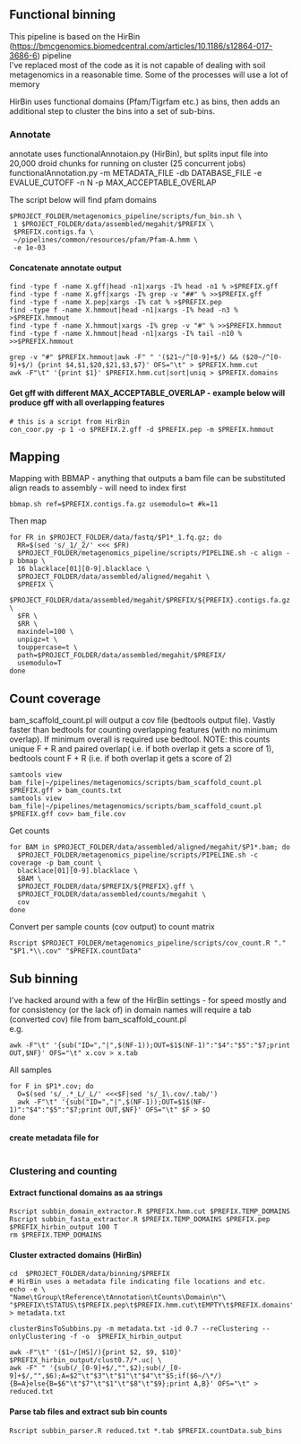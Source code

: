 ## Functional binning
This pipeline is based on the HirBin (https://bmcgenomics.biomedcentral.com/articles/10.1186/s12864-017-3686-6) pipeline  
I've replaced most of the code as it is not capable of dealing with soil metagenomics in a reasonable time. Some of the processes will use a lot of memory

HirBin uses functional domains (Pfam/Tigrfam etc.) as bins, then adds an additional step to cluster the bins into a set of sub-bins.
  
### Annotate
annotate uses functionalAnnotaion.py (HirBin), but splits input file into 20,000 droid chunks for running on cluster (25 concurrent jobs)
functionalAnnotation.py -m METADATA_FILE -db DATABASE_FILE -e EVALUE_CUTOFF -n N -p MAX_ACCEPTABLE_OVERLAP

The script below will find pfam domains

```shell
$PROJECT_FOLDER/metagenomics_pipeline/scripts/fun_bin.sh \
 1 $PROJECT_FOLDER/data/assembled/megahit/$PREFIX \
 $PREFIX.contigs.fa \
 ~/pipelines/common/resources/pfam/Pfam-A.hmm \
 -e 1e-03
```
#### Concatenate annotate output
```shell
find -type f -name X.gff|head -n1|xargs -I% head -n1 % >$PREFIX.gff
find -type f -name X.gff|xargs -I% grep -v "##" % >>$PREFIX.gff
find -type f -name X.pep|xargs -I% cat % >$PREFIX.pep
find -type f -name X.hmmout|head -n1|xargs -I% head -n3 % >$PREFIX.hmmout   
find -type f -name X.hmmout|xargs -I% grep -v "#" % >>$PREFIX.hmmout
find -type f -name X.hmmout|head -n1|xargs -I% tail -n10 % >>$PREFIX.hmmout

grep -v "#" $PREFIX.hmmout|awk -F" " '($21~/^[0-9]+$/) && ($20~/^[0-9]+$/) {print $4,$1,$20,$21,$3,$7}' OFS="\t" > $PREFIX.hmm.cut
awk -F"\t" '{print $1}' $PREFIX.hmm.cut|sort|uniq > $PREFIX.domains 
```
#### Get gff with different MAX_ACCEPTABLE_OVERLAP - example below will produce gff with all overlapping features
```shell
# this is a script from HirBin
con_coor.py -p 1 -o $PREFIX.2.gff -d $PREFIX.pep -m $PREFIX.hmmout
```
## Mapping
Mapping with BBMAP - anything that outputs a bam file can be substituted
align reads to assembly - will need to index first
```shell
bbmap.sh ref=$PREFIX.contigs.fa.gz usemodulo=t #k=11
```
Then map
```shell
for FR in $PROJECT_FOLDER/data/fastq/$P1*_1.fq.gz; do
  RR=$(sed 's/_1/_2/' <<< $FR)
  $PROJECT_FOLDER/metagenomics_pipeline/scripts/PIPELINE.sh -c align -p bbmap \
  16 blacklace[01][0-9].blacklace \
  $PROJECT_FOLDER/data/assembled/aligned/megahit \
  $PREFIX \
  $PROJECT_FOLDER/data/assembled/megahit/$PREFIX/${PREFIX}.contigs.fa.gz \
  $FR \
  $RR \
  maxindel=100 \
  unpigz=t \
  touppercase=t \
  path=$PROJECT_FOLDER/data/assembled/megahit/$PREFIX/ 
  usemodulo=T 
done
```

## Count coverage
bam_scaffold_count.pl will output a cov file (bedtools output file). Vastly faster than bedtools for counting overlapping features (with no minimum overlap). If minimum overall is required use bedtool.
NOTE: this counts unique F + R and paired overlap( i.e. if both overlap it gets a score of 1), bedtools count F + R  (i.e. if both overlap it gets a score of 2)
```shell
samtools view bam_file|~/pipelines/metagenomics/scripts/bam_scaffold_count.pl $PREFIX.gff > bam_counts.txt
samtools view bam_file|~/pipelines/metagenomics/scripts/bam_scaffold_count.pl $PREFIX.gff cov> bam_file.cov
```
Get counts
```shell
for BAM in $PROJECT_FOLDER/data/assembled/aligned/megahit/$P1*.bam; do
  $PROJECT_FOLDER/metagenomics_pipeline/scripts/PIPELINE.sh -c coverage -p bam_count \
  blacklace[01][0-9].blacklace \
  $BAM \
  $PROJECT_FOLDER/data/$PREFIX/${PREFIX}.gff \
  $PROJECT_FOLDER/data/assembled/counts/megahit \
  cov
done
```

Convert per sample counts (cov output) to count matrix
```shell
Rscript $PROJECT_FOLDER/metagenomics_pipeline/scripts/cov_count.R "." "$P1.*\\.cov" "$PREFIX.countData"
```

## Sub binning 
I've hacked around with a few of the HirBin settings - for speed mostly and for consistency (or the lack of) in domain names
will require a tab (converted cov) file from bam_scaffold_count.pl  
e.g. 
```shell
awk -F"\t" '{sub("ID=","|",$(NF-1));OUT=$1$(NF-1)":"$4":"$5":"$7;print OUT,$NF}' OFS="\t" x.cov > x.tab
```
All samples
```shell
for F in $P1*.cov; do
  O=$(sed 's/_.*_L/_L/' <<<$F|sed 's/_1\.cov/.tab/')
  awk -F"\t" '{sub("ID=","|",$(NF-1));OUT=$1$(NF-1)":"$4":"$5":"$7;print OUT,$NF}' OFS="\t" $F > $O
done 
```

#### create metadata file for 
```shell

```

### Clustering and counting

#### Extract functional domains as aa strings
```shell
Rscript subbin_domain_extractor.R $PREFIX.hmm.cut $PREFIX.TEMP_DOMAINS
Rscript subbin_fasta_extractor.R $PREFIX.TEMP_DOMAINS $PREFIX.pep $PREFIX_hirbin_output 100 T
rm $PREFIX.TEMP_DOMAINS
```

#### Cluster extracted domains (HirBin)
```shell
cd  $PROJECT_FOLDER/data/binning/$PREFIX
# HirBin uses a metadata file indicating file locations and etc.
echo -e \
"Name\tGroup\tReference\tAnnotation\tCounts\Domain\n"\
"$PREFIX\tSTATUS\t$PREFIX.pep\t$PREFIX.hmm.cut\tEMPTY\t$PREFIX.domains" > metadata.txt

clusterBinsToSubbins.py -m metadata.txt -id 0.7 --reClustering --onlyClustering -f -o  $PREFIX_hirbin_output

awk -F"\t" '($1~/[HS]/){print $2, $9, $10}' $PREFIX_hirbin_output/clust0.7/*.uc| \
awk -F" " '{sub(/_[0-9]+$/,"",$2);sub(/_[0-9]+$/,"",$6);A=$2"\t"$3"\t"$1"\t"$4"\t"$5;if($6~/\*/){B=A}else{B=$6"\t"$7"\t"$1"\t"$8"\t"$9};print A,B}' OFS="\t" > reduced.txt
```

#### Parse tab files and extract sub bin counts
```shell
Rscript subbin_parser.R reduced.txt *.tab $PREFIX.countData.sub_bins
```

